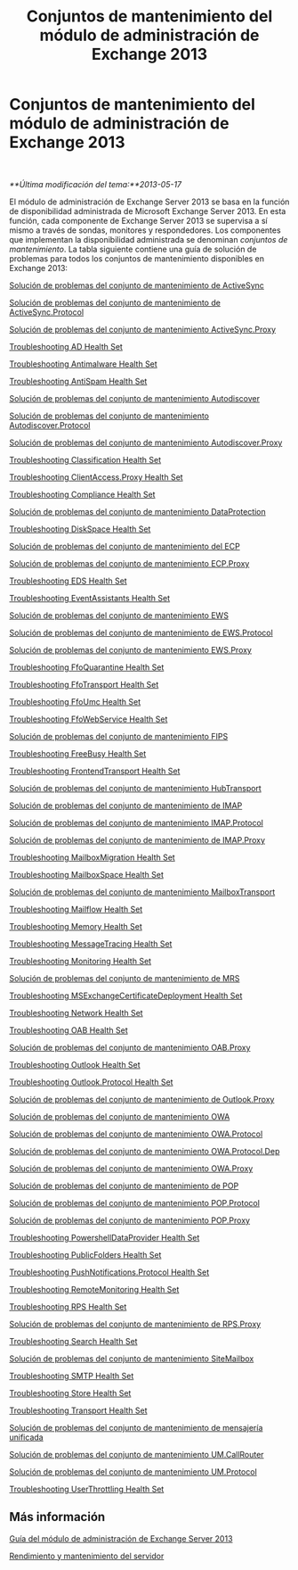 ﻿---
title: Conjuntos de mantenimiento del módulo de administración de Exchange 2013
TOCTitle: '@NoTitle'
ms:assetid: 3a12acb0-a6b7-4452-9306-a3d000c94a50
ms:mtpsurl: https://technet.microsoft.com/es-es/library/Dn195892(v=EXCHG.150)
ms:contentKeyID: 53181907
ms.date: 10/08/2015
mtps_version: v=EXCHG.150
ms.translationtype: HT
---

# Conjuntos de mantenimiento del módulo de administración de Exchange 2013

 

_**Última modificación del tema:**2013-05-17_

El módulo de administración de Exchange Server 2013 se basa en la función de disponibilidad administrada de Microsoft Exchange Server 2013. En esta función, cada componente de Exchange Server 2013 se supervisa a sí mismo a través de sondas, monitores y respondedores. Los componentes que implementan la disponibilidad administrada se denominan *conjuntos de mantenimiento*. La tabla siguiente contiene una guía de solución de problemas para todos los conjuntos de mantenimiento disponibles en Exchange 2013:

[Solución de problemas del conjunto de mantenimiento de ActiveSync](troubleshooting-activesync-health-set.md)

[Solución de problemas del conjunto de mantenimiento de ActiveSync.Protocol](troubleshooting-activesync-protocol-health-set.md)

[Solución de problemas del conjunto de mantenimiento ActiveSync.Proxy](troubleshooting-activesync-proxy-health-set.md)

[Troubleshooting AD Health Set](troubleshooting-ad-health-set.md)

[Troubleshooting Antimalware Health Set](troubleshooting-antimalware-health-set.md)

[Troubleshooting AntiSpam Health Set](troubleshooting-antispam-health-set.md)

[Solución de problemas del conjunto de mantenimiento Autodiscover](troubleshooting-autodiscover-health-set.md)

[Solución de problemas del conjunto de mantenimiento Autodiscover.Protocol](troubleshooting-autodiscover-protocol-health-set.md)

[Solución de problemas del conjunto de mantenimiento Autodiscover.Proxy](troubleshooting-autodiscover-proxy-health-set.md)

[Troubleshooting Classification Health Set](troubleshooting-classification-health-set.md)

[Troubleshooting ClientAccess.Proxy Health Set](troubleshooting-clientaccess-proxy-health-set.md)

[Troubleshooting Compliance Health Set](troubleshooting-compliance-health-set.md)

[Solución de problemas del conjunto de mantenimiento DataProtection](troubleshooting-dataprotection-health-set.md)

[Troubleshooting DiskSpace Health Set](troubleshooting-diskspace-health-set.md)

[Solución de problemas del conjunto de mantenimiento del ECP](troubleshooting-ecp-health-set.md)

[Solución de problemas del conjunto de mantenimiento ECP.Proxy](troubleshooting-ecp-proxy-health-set.md)

[Troubleshooting EDS Health Set](troubleshooting-eds-health-set.md)

[Troubleshooting EventAssistants Health Set](troubleshooting-eventassistants-health-set.md)

[Solución de problemas del conjunto de mantenimiento EWS](troubleshooting-ews-health-set.md)

[Solución de problemas del conjunto de mantenimiento de EWS.Protocol](troubleshooting-ews-protocol-health-set.md)

[Solución de problemas del conjunto de mantenimiento EWS.Proxy](troubleshooting-ews-proxy-health-set.md)

[Troubleshooting FfoQuarantine Health Set](troubleshooting-ffoquarantine-health-set.md)

[Troubleshooting FfoTransport Health Set](troubleshooting-ffotransport-health-set.md)

[Troubleshooting FfoUmc Health Set](troubleshooting-ffoumc-health-set.md)

[Troubleshooting FfoWebService Health Set](troubleshooting-ffowebservice-health-set.md)

[Solución de problemas del conjunto de mantenimiento FIPS](troubleshooting-fips-health-set.md)

[Troubleshooting FreeBusy Health Set](troubleshooting-freebusy-health-set.md)

[Troubleshooting FrontendTransport Health Set](troubleshooting-frontendtransport-health-set.md)

[Solución de problemas del conjunto de mantenimiento HubTransport](troubleshooting-hubtransport-health-set.md)

[Solución de problemas del conjunto de mantenimiento de IMAP](troubleshooting-imap-health-set.md)

[Solución de problemas del conjunto de mantenimiento IMAP.Protocol](troubleshooting-imap-protocol-health-set.md)

[Solución de problemas del conjunto de mantenimiento de IMAP.Proxy](troubleshooting-imap-proxy-health-set.md)

[Troubleshooting MailboxMigration Health Set](troubleshooting-mailboxmigration-health-set.md)

[Troubleshooting MailboxSpace Health Set](troubleshooting-mailboxspace-health-set.md)

[Solución de problemas del conjunto de mantenimiento MailboxTransport](troubleshooting-mailboxtransport-health-set.md)

[Troubleshooting Mailflow Health Set](troubleshooting-mailflow-health-set.md)

[Troubleshooting Memory Health Set](troubleshooting-memory-health-set.md)

[Troubleshooting MessageTracing Health Set](troubleshooting-messagetracing-health-set.md)

[Troubleshooting Monitoring Health Set](troubleshooting-monitoring-health-set.md)

[Solución de problemas del conjunto de mantenimiento de MRS](troubleshooting-mrs-health-set.md)

[Troubleshooting MSExchangeCertificateDeployment Health Set](troubleshooting-msexchangecertificatedeployment-health-set.md)

[Troubleshooting Network Health Set](troubleshooting-network-health-set.md)

[Troubleshooting OAB Health Set](troubleshooting-oab-health-set.md)

[Solución de problemas del conjunto de mantenimiento OAB.Proxy](troubleshooting-oab-proxy-health-set.md)

[Troubleshooting Outlook Health Set](troubleshooting-outlook-health-set.md)

[Troubleshooting Outlook.Protocol Health Set](troubleshooting-outlook-protocol-health-set.md)

[Solución de problemas del conjunto de mantenimiento de Outlook.Proxy](troubleshooting-outlook-proxy-health-set.md)

[Solución de problemas del conjunto de mantenimiento OWA](troubleshooting-owa-health-set.md)

[Solución de problemas del conjunto de mantenimiento OWA.Protocol](troubleshooting-owa-protocol-health-set.md)

[Solución de problemas del conjunto de mantenimiento OWA.Protocol.Dep](troubleshooting-owa-protocol-dep-health-set.md)

[Solución de problemas del conjunto de mantenimiento OWA.Proxy](troubleshooting-owa-proxy-health-set.md)

[Solución de problemas del conjunto de mantenimiento de POP](troubleshooting-pop-health-set.md)

[Solución de problemas del conjunto de mantenimiento POP.Protocol](troubleshooting-pop-protocol-health-set.md)

[Solución de problemas del conjunto de mantenimiento POP.Proxy](troubleshooting-pop-proxy-health-set.md)

[Troubleshooting PowershellDataProvider Health Set](troubleshooting-powershelldataprovider-health-set.md)

[Troubleshooting PublicFolders Health Set](troubleshooting-publicfolders-health-set.md)

[Troubleshooting PushNotifications.Protocol Health Set](troubleshooting-pushnotifications-protocol-health-set.md)

[Troubleshooting RemoteMonitoring Health Set](troubleshooting-remotemonitoring-health-set.md)

[Troubleshooting RPS Health Set](troubleshooting-rps-health-set.md)

[Solución de problemas del conjunto de mantenimiento de RPS.Proxy](troubleshooting-rps-proxy-health-set.md)

[Troubleshooting Search Health Set](troubleshooting-search-health-set.md)

[Solución de problemas del conjunto de mantenimiento SiteMailbox](troubleshooting-sitemailbox-health-set.md)

[Troubleshooting SMTP Health Set](troubleshooting-smtp-health-set.md)

[Troubleshooting Store Health Set](troubleshooting-store-health-set.md)

[Troubleshooting Transport Health Set](troubleshooting-transport-health-set.md)

[Solución de problemas del conjunto de mantenimiento de mensajería unificada](troubleshooting-um-health-set.md)

[Solución de problemas del conjunto de mantenimiento UM.CallRouter](troubleshooting-um-callrouter-health-set.md)

[Solución de problemas del conjunto de mantenimiento UM.Protocol](troubleshooting-um-protocol-health-set.md)

[Troubleshooting UserThrottling Health Set](troubleshooting-userthrottling-health-set.md)

## Más información

[Guía del módulo de administración de Exchange Server 2013](https://technet.microsoft.com/es-es/library/ee758046\(v=exchg.150\))

[Rendimiento y mantenimiento del servidor](https://technet.microsoft.com/es-es/library/jj150551\(v=exchg.150\))

